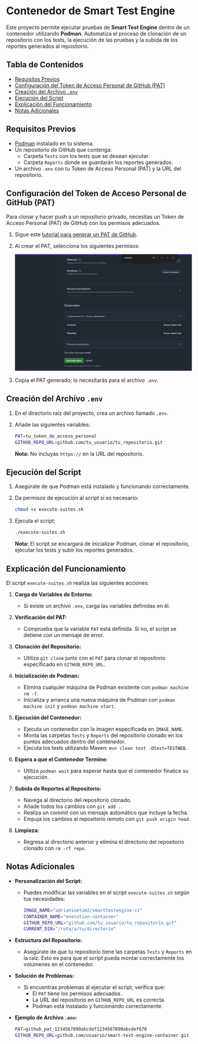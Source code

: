 # Contenedor de Smart Test Engine

Este proyecto permite ejecutar pruebas de **Smart Test Engine** dentro de un contenedor utilizando **Podman**. Automatiza el proceso de clonación de un repositorio con los tests, la ejecución de las pruebas y la subida de los reportes generados al repositorio.

## Tabla de Contenidos

- [Requisitos Previos](#requisitos-previos)
- [Configuración del Token de Acceso Personal de GitHub (PAT)](#configuración-del-token-de-acceso-personal-de-github-pat)
- [Creación del Archivo `.env`](#creación-del-archivo-env)
- [Ejecución del Script](#ejecución-del-script)
- [Explicación del Funcionamiento](#explicación-del-funcionamiento)
- [Notas Adicionales](#notas-adicionales)

## Requisitos Previos

- [Podman](https://podman.io/) instalado en tu sistema.
- Un repositorio de GitHub que contenga:
  - Carpeta `Tests` con los tests que se desean ejecutar.
  - Carpeta `Reports` donde se guardarán los reportes generados.
- Un archivo `.env` con tu Token de Acceso Personal (PAT) y la URL del repositorio.

## Configuración del Token de Acceso Personal de GitHub (PAT)

Para clonar y hacer push a un repositorio privado, necesitas un Token de Acceso Personal (PAT) de GitHub con los permisos adecuados.

1. Sigue este [tutorial para generar un PAT de GitHub](https://www.geeksforgeeks.org/how-to-generate-personal-access-token-in-github/).
2. Al crear el PAT, selecciona los siguientes permisos:

   ![Permisos PAT](resources/ss-generate-PAT-permissions.png)

3. Copia el PAT generado; lo necesitarás para el archivo `.env`.

## Creación del Archivo `.env`

1. En el directorio raíz del proyecto, crea un archivo llamado `.env`.
2. Añade las siguientes variables:

    ```bash
    PAT=tu_token_de_acceso_personal
    GITHUB_REPO_URL=github.com/tu_usuario/tu_repositorio.git
    ```

   **Nota:** No incluyas `https://` en la URL del repositorio.

## Ejecución del Script

1. Asegúrate de que Podman está instalado y funcionando correctamente.
2. Da permisos de ejecución al script si es necesario:

    ```bash
    chmod +x execute-suites.sh
    ```

3. Ejecuta el script:

    ```bash
    ./execute-suites.sh
    ```

   **Nota:** El script se encargará de inicializar Podman, clonar el repositorio, ejecutar los tests y subir los reportes generados.

## Explicación del Funcionamiento

El script `execute-suites.sh` realiza las siguientes acciones:

1. **Carga de Variables de Entorno:**

   - Si existe un archivo `.env`, carga las variables definidas en él.

2. **Verificación del PAT:**

   - Comprueba que la variable `PAT` está definida. Si no, el script se detiene con un mensaje de error.

3. **Clonación del Repositorio:**

   - Utiliza `git clone` junto con el `PAT` para clonar el repositorio especificado en `GITHUB_REPO_URL`.

4. **Inicialización de Podman:**

   - Elimina cualquier máquina de Podman existente con `podman machine rm -f`.
   - Inicializa y arranca una nueva máquina de Podman con `podman machine init` y `podman machine start`.

5. **Ejecución del Contenedor:**

   - Ejecuta un contenedor con la imagen especificada en `IMAGE_NAME`.
   - Monta las carpetas `Tests` y `Reports` del repositorio clonado en los puntos adecuados dentro del contenedor.
   - Ejecuta los tests utilizando Maven: `mvn clean test -Dtest=TESTWEB`.

6. **Espera a que el Contenedor Termine:**

   - Utiliza `podman wait` para esperar hasta que el contenedor finalice su ejecución.

7. **Subida de Reportes al Repositorio:**

   - Navega al directorio del repositorio clonado.
   - Añade todos los cambios con `git add .`.
   - Realiza un commit con un mensaje automático que incluye la fecha.
   - Empuja los cambios al repositorio remoto con `git push origin head`.

8. **Limpieza:**

   - Regresa al directorio anterior y elimina el directorio del repositorio clonado con `rm -rf repo`.

## Notas Adicionales

- **Personalización del Script:**

  - Puedes modificar las variables en el script `execute-suites.sh` según tus necesidades:

    ```bash
    IMAGE_NAME="adrianinetum2/smarttestengine:v1"
    CONTAINER_NAME="execution-container"
    GITHUB_REPO_URL="github.com/tu_usuario/tu_repositorio.git"
    CURRENT_DIR="/ruta/a/tu/directorio"
    ```

- **Estructura del Repositorio:**

  - Asegúrate de que tu repositorio tiene las carpetas `Tests` y `Reports` en la raíz. Esto es  para que el script pueda montar correctamente los volúmenes en el contenedor.

- **Solución de Problemas:**

  - Si encuentras problemas al ejecutar el script, verifica que:
    - El `PAT` tiene los permisos adecuados.
    - La URL del repositorio en `GITHUB_REPO_URL` es correcta.
    - Podman está instalado y funcionando correctamente.

- **Ejemplo de Archivo `.env`:**

    ```bash
    PAT=github_pat_1234567890abcdef1234567890abcdef678
    GITHUB_REPO_URL=github.com/usuario/smart-test-engine-container.git
    ```

